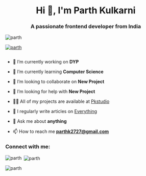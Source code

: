 <h1 align="center">Hi 👋, I'm Parth Kulkarni</h1>
<h3 align="center">A passionate frontend developer from India</h3>

<p align="left"> <img src="https://komarev.com/ghpvc/?username=parth&label=Profile%20views&color=0e75b6&style=flat" alt="parth" /> </p>

<p align="left"> <a href="https://github.com/ryo-ma/github-profile-trophy"><img src="https://github-profile-trophy.vercel.app/?username=parth" alt="parth" /></a> </p>

<p align="left"> <a href="https://twitter.com/" target="blank"><img src="https://img.shields.io/twitter/follow/?logo=twitter&style=for-the-badge" alt="" /></a> </p>

- 🔭 I’m currently working on **DYP**

- 🌱 I’m currently learning **Computer Science**

- 👯 I’m looking to collaborate on **New Project**

- 🤝 I’m looking for help with **New Project**

- 👨‍💻 All of my projects are available at [Pkstudio](Pkstudio)

- 📝 I regularly write articles on [Everything](Everything)

- 💬 Ask me about **anything**

- 📫 How to reach me **parthk2727@gmail.com**

<h3 align="left">Connect with me:</h3>
<p align="left">
</p>

<p><img align="left" src="https://github-readme-stats.vercel.app/api/top-langs?username=parth&show_icons=true&locale=en&layout=compact" alt="parth" /></p>

<p>&nbsp;<img align="center" src="https://github-readme-stats.vercel.app/api?username=parth&show_icons=true&locale=en" alt="parth" /></p>

<p><img align="center" src="https://github-readme-streak-stats.herokuapp.com/?user=parth&" alt="parth" /></p>
